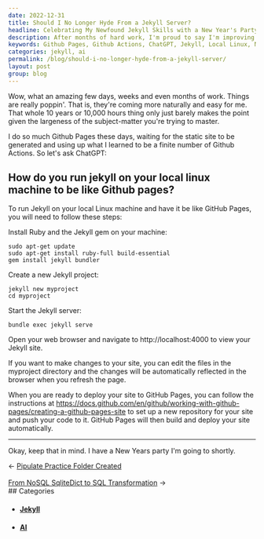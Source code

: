 ```yaml
---
date: 2022-12-31
title: Should I No Longer Hyde From a Jekyll Server?
headline: Celebrating My Newfound Jekyll Skills with a New Year's Party!
description: After months of hard work, I'm proud to say I'm improving my skills with Github Pages and Github Actions. Thanks to ChatGPT, I now know how to run Jekyll on my local Linux machine like Github Pages. Now, it's time to celebrate with a New Years party!
keywords: Github Pages, Github Actions, ChatGPT, Jekyll, Local Linux, New Years Party, Skills, Celebrate, Improve
categories: jekyll, ai
permalink: /blog/should-i-no-longer-hyde-from-a-jekyll-server/
layout: post
group: blog
---
```



Wow, what an amazing few days, weeks and even months of work. Things are really
poppin'. That is, they're coming more naturally and easy for me. That whole 10
years or 10,000 hours thing only just barely makes the point given the
largeness of the subject-matter you're trying to master.

I do so much Github Pages these days, waiting for the static site to be
generated and using up what I learned to be a finite number of Github Actions.
So let's ask ChatGPT:

## How do you run jekyll on your local linux machine to be like Github pages?

To run Jekyll on your local Linux machine and have it be like GitHub Pages, you
will need to follow these steps:

Install Ruby and the Jekyll gem on your machine:

    sudo apt-get update
    sudo apt-get install ruby-full build-essential
    gem install jekyll bundler

Create a new Jekyll project:

    jekyll new myproject
    cd myproject

Start the Jekyll server:

    bundle exec jekyll serve

Open your web browser and navigate to http://localhost:4000 to view your Jekyll
site.

If you want to make changes to your site, you can edit the files in the
myproject directory and the changes will be automatically reflected in the
browser when you refresh the page.

When you are ready to deploy your site to GitHub Pages, you can follow the
instructions at
https://docs.github.com/en/github/working-with-github-pages/creating-a-github-pages-site
to set up a new repository for your site and push your code to it. GitHub Pages
will then build and deploy your site automatically.

---

Okay, keep that in mind. I have a New Years party I'm going to shortly.


<div class="arrow-links"><div class="post-nav-prev"><span class="arrow">&larr;&nbsp;</span><a href="/blog/pipulate-practice-folder-created/">Pipulate Practice Folder Created</a></div> &nbsp; <div class="post-nav-next"><a href="/blog/from-nosql-sqlitedict-to-sql-transformation/">From NoSQL SqliteDict to SQL Transformation</a><span class="arrow">&nbsp;&rarr;</span></div></div>
## Categories

<ul>
<li><h4><a href='/jekyll/'>Jekyll</a></h4></li>
<li><h4><a href='/ai/'>AI</a></h4></li></ul>